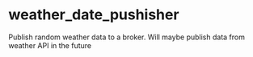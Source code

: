 # weather_date_pushisher
Publish random weather data to a broker. Will maybe publish data from weather API in the future
